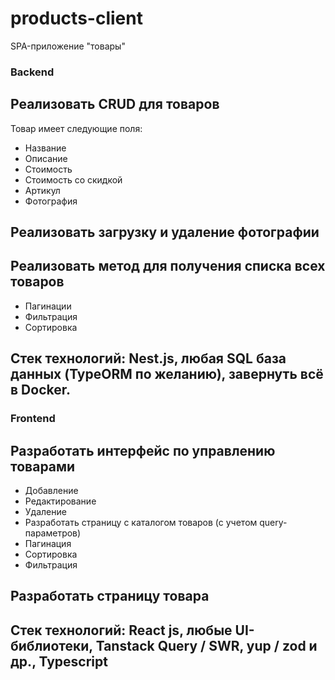 # products-client
SPA-приложение "товары"

### Backend

## Реализовать CRUD для товаров
Товар имеет следующие поля:

- Название
- Описание
- Стоимость
- Стоимость со скидкой  
- Артикул
- Фотография

## Реализовать загрузку и удаление фотографии

## Реализовать метод для получения списка всех товаров

- Пагинации
- Фильтрация 
- Сортировка

## Стек технологий: Nest.js, любая SQL база данных (TypeORM по желанию), завернуть всё в Docker.

### Frontend

## Разработать интерфейс по управлению товарами

- Добавление
- Редактирование
- Удаление
- Разработать страницу с каталогом товаров (с учетом query-параметров)
- Пагинация
- Сортировка
- Фильтрация

## Разработать страницу товара

## Стек технологий: React js, любые UI-библиотеки, Tanstack Query / SWR, yup / zod и др., Typescript
